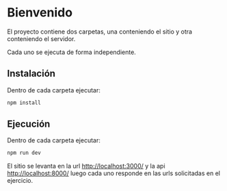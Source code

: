 # Bienvenido

El proyecto contiene dos carpetas, una conteniendo el sitio y otra conteniendo el servidor.

Cada uno se ejecuta de forma independiente.

## Instalación

Dentro de cada carpeta ejecutar:

```bash
npm install
```

## Ejecución

Dentro de cada carpeta ejecutar:

```bash
npm run dev
```

El sitio se levanta en la url <http://localhost:3000/> y la api <http://localhost:8000/> luego cada uno responde en las urls solicitadas en el ejercicio.
